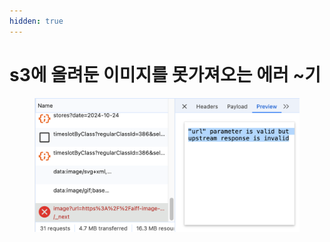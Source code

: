 ```yaml
---
hidden: true
---
```


# s3에 올려둔 이미지를 못가져오는 에러 \~기

<figure><img src="../.gitbook/assets/image (1).png" alt=""><figcaption></figcaption></figure>
